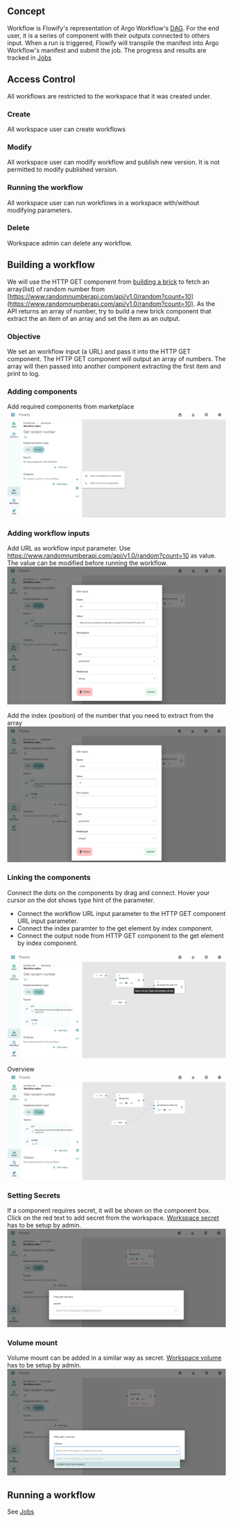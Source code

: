 ## Concept

Workflow is Flowify's representation of Argo Workflow's [DAG](https://argoproj.github.io/argo-workflows/walk-through/dag/). For the end user, it is a series of component with their outputs connected to others input. When a run is triggered, Flowify will transpile the manifest into Argo Workflow's manifest and submit the job. The progress and results are tracked in [Jobs](./jobs.md)

## Access Control
All workflows are restricted to the workspace that it was created under.

### Create
All workspace user can create workflows

### Modify
All workspace user can modify workflow and publish new version. It is not permitted to modify published version.

### Running the workflow
All workspace user can run workflows in a workspace with/without modifying parameters.

### Delete
Workspace admin can delete any workflow.

## Building a workflow

We will use the HTTP GET component from [building a brick](./bricks.md#building-a-brick) to fetch an array(list) of random number from [https://www.randomnumberapi.com/api/v1.0/random?count=10](https://www.randomnumberapi.com/api/v1.0/random?count=10). As the API returns an array of number, try to build a new brick component that extract the an item of an array and set the item as an output.

### Objective
We set an workflow input (a URL) and pass it into the HTTP GET component. The HTTP GET component will output an array of numbers. The array will then passed into another component extracting the first item and print to log.

### Adding components
Add required components from marketplace
![Add components](./assets/workflow/add_comp.PNG)

### Adding workflow inputs
Add URL as workflow input parameter. Use https://www.randomnumberapi.com/api/v1.0/random?count=10 as value. The value can be modified before running the workflow.
![Add url](./assets/workflow/add_url.PNG)

Add the index (position) of the number that you need to extract from the array
![Add index](./assets/workflow/add_index.PNG)

### Linking the components
Connect the dots on the components by drag and connect. Hover your cursor on the dot shows type hint of the parameter. 

- Connect the workflow URL input parameter to the HTTP GET component URL input parameter.
- Connect the index paramter to the get element by index component.
- Connect the output node from HTTP GET component to the get element by index component.

![Connect](./assets/workflow/type_hint.png)

Overview
![Overview](./assets/workflow/overview.PNG)

### Setting Secrets
If a component requires secret, it will be shown on the component box. Click on the red text to add secret from the workspace. [Workspace secret](./secrets.md) has to be setup by admin.
![Add secret](./assets/workflow/add_secret.PNG)

### Volume mount
Volume mount can be added in a similar way as secret. [Workspace volume](./mounts.md) has to be setup by admin.
![Add volume](./assets/workflow/add_vol.PNG)

## Running a workflow
See [Jobs](./jobs.md)